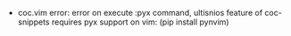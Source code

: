   - coc.vim error: error on execute :pyx command, ultisnios feature of coc-snippets requires pyx support on vim:
    (pip install pynvim)